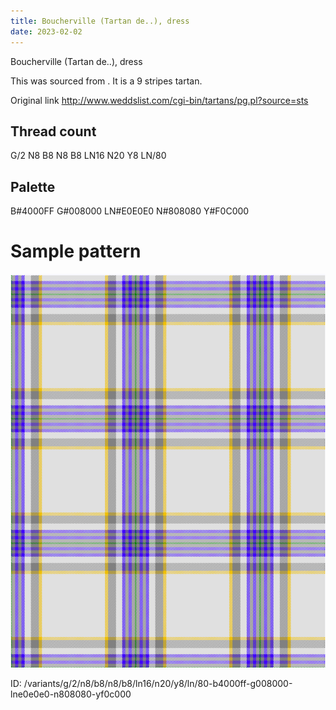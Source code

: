 ```yaml
---
title: Boucherville (Tartan de..), dress
date: 2023-02-02
---
```

Boucherville (Tartan de..), dress

This was sourced from <no value>.  It is a 9 stripes tartan.

Original link http://www.weddslist.com/cgi-bin/tartans/pg.pl?source=sts

## Thread count
G/2 N8 B8 N8 B8 LN16 N20 Y8 LN/80

## Palette
B#4000FF G#008000 LN#E0E0E0 N#808080 Y#F0C000

# Sample pattern

![Tartan detail](tartan.png "G/2 N8 B8 N8 B8 LN16 N20 Y8 LN/80 tartan")

ID: /variants/g/2/n8/b8/n8/b8/ln16/n20/y8/ln/80-b4000ff-g008000-lne0e0e0-n808080-yf0c000